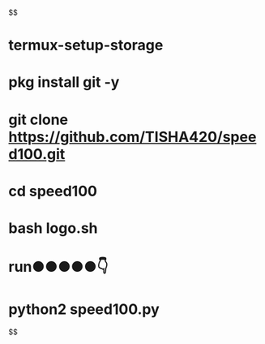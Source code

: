 $$$$$$$$$$$$$$$$$$$$$$$$$$$$$$$$$$
# termux-setup-storage
# pkg install git -y
# git clone https://github.com/TISHA420/speed100.git
# cd speed100
# bash logo.sh
# run●●●●●👇
# python2 speed100.py
$$$$$$$$$$$$$$$$$$$$$$$$$$$$$$$$$$
